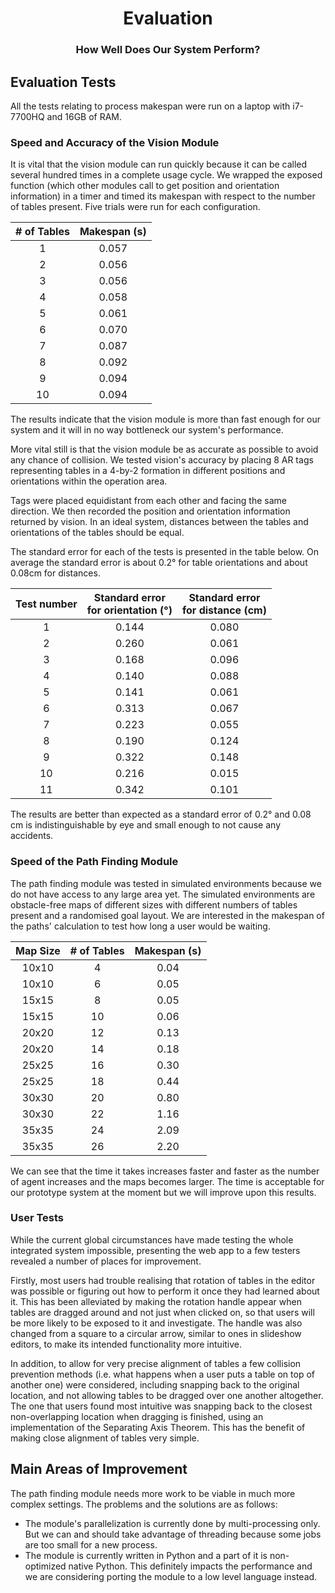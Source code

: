 
<h1 align="center">Evaluation</h1>
<h3 align="center">How Well Does Our System Perform?</h3>


## Evaluation Tests

All the tests relating to process makespan were run on a laptop with i7-7700HQ and 16GB of RAM.

### Speed and Accuracy of the Vision Module

It is vital that the vision module can run quickly because it can be called several hundred times in a complete usage cycle. We wrapped the exposed function (which other modules call to get position and orientation information) in a timer and timed its makespan with respect to the number of tables present. Five trials were run for each configuration.

| # of Tables | Makespan (s) |
|:--------:|:------------:|
| 1 | 0.057 | 
| 2 | 0.056 | 
| 3 | 0.056 | 
| 4 | 0.058 | 
| 5 | 0.061 |
| 6 | 0.070 | 
| 7 | 0.087 | 
| 8 | 0.092 |
| 9 | 0.094 |
| 10 | 0.094 |

The results indicate that the vision module is more than fast enough for our system and it will in no way bottleneck our system's performance.

More vital still is that the vision module be as accurate as possible to avoid any chance of collision. We tested vision's accuracy by placing 8 AR tags representing tables in a 4-by-2 formation in different positions and orientations within the operation area. 

Tags were placed equidistant from each other and facing the same direction. We then recorded the position and orientation information returned by vision. In an ideal system, distances between the tables and orientations of the tables should be equal.

The standard error for each of the tests is presented in the table below. On average the standard error is about 0.2° for table orientations and about 0.08cm for distances.

| Test number | Standard error<br>for **orientation** (°) | Standard error<br>for **distance** (cm)|
|:-----------:|:------------------------------------:|:----------------------------------------:|
| 1 | 0.144 | 0.080 |
| 2 | 0.260 | 0.061 |
| 3 | 0.168 | 0.096 |
| 4 | 0.140 | 0.088 |
| 5 | 0.141 | 0.061 |
| 6 | 0.313 | 0.067 |
| 7 | 0.223 | 0.055 |
| 8 | 0.190 | 0.124 |
| 9 | 0.322 | 0.148 |
| 10 | 0.216 | 0.015 |
| 11 | 0.342 | 0.101 |

The results are better than expected as a standard error of 0.2° and 0.08 cm is indistinguishable by eye and small enough to not cause any accidents.

### Speed of the Path Finding Module

The path finding module was tested in simulated environments because we do not have access to any large area yet. The simulated environments are obstacle-free maps of different sizes with different numbers of tables present and a randomised goal layout. We are interested in the makespan of the paths' calculation to test how long a user would be waiting.

 | Map Size | # of Tables | Makespan (s) |
|:-----------:|:-----------------:|:----------------------------------------:|
| 10x10 | 4 | 0.04 |
| 10x10 | 6 | 0.05 |
| 15x15 | 8 | 0.05 |
| 15x15 | 10 | 0.06 |
| 20x20 | 12 | 0.13 |
| 20x20 | 14 | 0.18 |
| 25x25 | 16 | 0.30 |
| 25x25 | 18 | 0.44 |
| 30x30 | 20 | 0.80 |
| 30x30 | 22 | 1.16 |
| 35x35 | 24 | 2.09 |
| 35x35 | 26 | 2.20 |

We can see that the time it takes increases faster and faster as the number of agent increases and the maps becomes larger. The time is acceptable for our prototype system at the moment but we will improve upon this results.


### User Tests

While the current global circumstances have made testing the whole integrated system impossible, presenting the web app to a few testers revealed a number of places for improvement. 

Firstly, most users had trouble realising that rotation of tables in the editor was possible or figuring out how to perform it once they had learned about it. This has been alleviated by making the rotation handle appear when tables are dragged around and not just when clicked on, so that users will be more likely to be exposed to it and investigate. The handle was also changed from a square to a circular arrow, similar to ones in slideshow editors, to make its intended functionality more intuitive.  

In addition, to allow for very precise alignment of tables a few collision prevention methods (i.e. what happens when a user puts a table on top of another one) were considered, including snapping back to the original location, and not allowing tables to be dragged over one another altogether. The one that users found most intuitive was snapping back to the closest non-overlapping location when dragging is finished, using an implementation of the Separating Axis Theorem. This has the benefit of making close alignment of tables very simple.



## Main Areas of Improvement

The path finding module needs more work to be viable in much more complex settings. The problems and the solutions are as follows:

-  The module's parallelization is currently done by multi-processing only. But we can and should take advantage of threading because some jobs are too small for a new process.
- The module is currently written in Python and a part of it is non-optimized native Python. This definitely impacts the performance and we are considering porting the module to a low level language instead.
